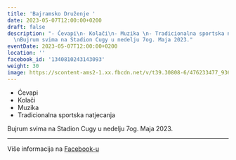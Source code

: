 ```yaml
---
title: 'Bajramsko Druženje '
date: 2023-05-07T12:00:00+0200
draft: false
description: "- Ćevapi\n- Kolači\n- Muzika \n- Tradicionalna sportska natjecanja\n\
  \nBujrum svima na Stadion Cugy u nedelju 7og. Maja 2023."
eventDate: 2023-05-07T12:00:00+0200
location: ''
facebook_id: '1340810243143093'
weight: 30
image: https://scontent-ams2-1.xx.fbcdn.net/v/t39.30808-6/476233477_936651505262116_4103480540059516894_n.jpg?_nc_cat=110&ccb=1-7&_nc_sid=9e60e4&_nc_ohc=FlIu1W1n9XYQ7kNvwGR5Lcx&_nc_oc=AdkT16Gqs1cuLMIP-IVxwKlmkT70Qj9L1W9qbEa6h7RH9Cl5UPhGi29yxKkU-Jo11vs&_nc_zt=23&_nc_ht=scontent-ams2-1.xx&edm=ABTKTjYEAAAA&_nc_gid=u-4ehOMshoq4l5QogE_vzQ&oh=00_AfbUnq0xoBHcu_ZEAhii9gmUnPA_PmzXyt6HmiTJtdY-_w&oe=68C0194B
---
```


- Ćevapi
- Kolači
- Muzika 
- Tradicionalna sportska natjecanja

Bujrum svima na Stadion Cugy u nedelju 7og. Maja 2023.

---

Više informacija na [Facebook-u](https://facebook.com/events/1340810243143093)